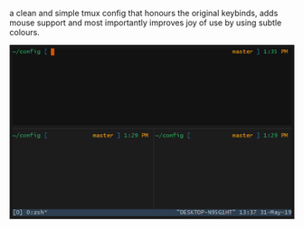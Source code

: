 a clean and simple tmux config that honours the original keybinds, adds mouse support and most importantly improves joy of use by using subtle colours.

![preview](term.png)
